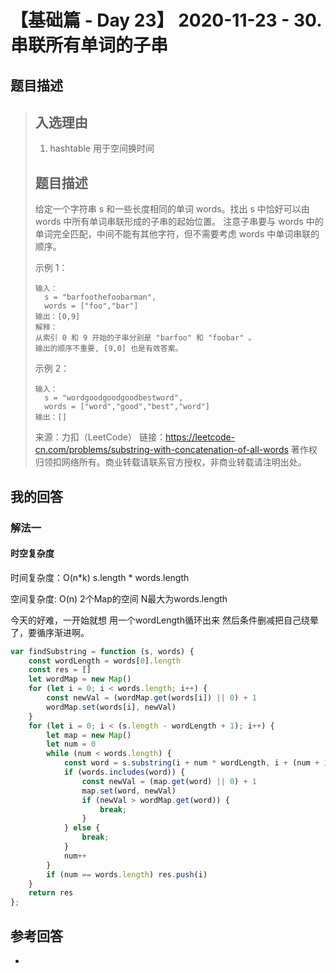 # 【基础篇 - Day 23】 2020-11-23 - 30. 串联所有单词的子串

## 题目描述

> ## 入选理由
>
> 1. hashtable 用于空间换时间
>
> ## 题目描述
>
> 给定一个字符串 s 和一些长度相同的单词 words。找出 s 中恰好可以由 words 中所有单词串联形成的子串的起始位置。
> 注意子串要与 words 中的单词完全匹配，中间不能有其他字符，但不需要考虑 words 中单词串联的顺序。
>
> 示例 1：
>
> ```
> 输入：
>   s = "barfoothefoobarman",
>   words = ["foo","bar"]
> 输出：[0,9]
> 解释：
> 从索引 0 和 9 开始的子串分别是 "barfoo" 和 "foobar" 。
> 输出的顺序不重要, [9,0] 也是有效答案。
> ```
>
> 示例 2：
>
> ```
> 输入：
>   s = "wordgoodgoodgoodbestword",
>   words = ["word","good","best","word"]
> 输出：[]
> ```
>
> 来源：力扣（LeetCode）
> 链接：https://leetcode-cn.com/problems/substring-with-concatenation-of-all-words
> 著作权归领扣网络所有。商业转载请联系官方授权，非商业转载请注明出处。

## 我的回答

### 解法一

#### 时空复杂度

时间复杂度：O(n*k) s.length  * words.length

空间复杂度:   O(n) 2个Map的空间 N最大为words.length

今天的好难，一开始就想 用一个wordLength循环出来 然后条件删减把自己绕晕了，要循序渐进啊。

```js
var findSubstring = function (s, words) {
    const wordLength = words[0].length
    const res = []
    let wordMap = new Map()
    for (let i = 0; i < words.length; i++) {
        const newVal = (wordMap.get(words[i]) || 0) + 1
        wordMap.set(words[i], newVal)
    }
    for (let i = 0; i < (s.length - wordLength + 1); i++) {
        let map = new Map()
        let num = 0
        while (num < words.length) {
            const word = s.substring(i + num * wordLength, i + (num + 1) * wordLength);
            if (words.includes(word)) {
                const newVal = (map.get(word) || 0) + 1
                map.set(word, newVal)
                if (newVal > wordMap.get(word)) {
                    break;
                }
            } else {
                break;
            }
            num++
        }
        if (num == words.length) res.push(i)
    }
    return res
};
```



## 参考回答

- 

